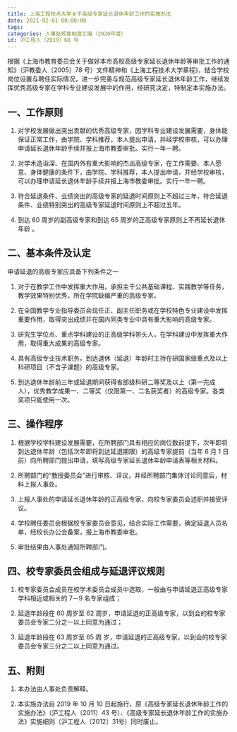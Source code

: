 ```yaml
---
title: 上海工程技术大学关于高级专家延长退休年龄工作的实施办法
date: 2021-02-01 00:00:00
tags: 
categories: 人事处规章制度汇编（2020年度）
id: 沪工程人〔2019〕68 号
---
```


根据《上海市教育委员会关于做好本市高校高级专家延长退休年龄等审批工作的通知》（沪教委人〔2005〕78 号）文件精神和《上海工程技术大学章程》，结合学校岗位设置与聘任实际情况，进一步完善与规范高级专家延长退休年龄工作，继续发挥优秀高级专家在学科专业建设发展中的作用，经研究决定，特制定本实施办法。

## 一、工作原则

1. 对学校发展做出突出贡献的优秀高级专家，因学科专业建设发展需要，身体能保证正常工作，由学院、学科推荐，本人提出申请，并经学校审核，可以办理申请延长退休年龄手续并报上海市教委审批。实行一年一聘。

2. 对学术造诣深、在国内外有重大影响的杰出高级专家，在工作需要、本人愿意、身体健康的条件下，由学院、学科推荐，本人提出申请，并经学校审核，可以办理申请延长退休年龄手续并报上海市教委审批。实行一年一聘。

3. 符合延退条件、业绩突出的高级专家的延退时间原则上不超过三年，符合延退条件、业绩特别突出的高级专家延退时间原则上不超过五年。

4. 到达 60 周岁的副高级专家和到达 65 周岁的正高级专家原则上不再延长退休年龄 。

## 二、基本条件及认定

申请延退的高级专家应具备下列条件之一

1. 对于在教学工作中发挥重大作用，承担主干公共基础课程、实践教学等任务，教学效果特别优秀，所在学院缺编严重的高级专家。

2. 在全国教学专业指导委员会现任正、副主任职务或在学校特色专业建设中发挥重要作用，取得突出成绩并在国内同类专业中具有重大影响的高级专家。

3. 研究生学位点、重点学科建设的正高级学科带头人，在学科建设中发挥重大作用，取得重大成果的高级专家。

4. 具有高级专业技术职务，到达退休（延退）年龄时主持在研国家级重点及以上科研项目（不含子课题）的高级专家。

5. 到达退休年龄前三年或延退期间获得省部级科研二等奖及以上（第一完成人），优秀教学成果一、二等奖（仅限第一、二名获奖者）的高级专家。各类奖项只能使用一次。

## 三、操作程序

1. 根据学校学科建设发展需要，在所聘部门具有相应的岗位数前提下，次年即将到达退休年龄（包括次年即将到达延退期限）的高级专家提前（当年 6 月 1 日前）向所聘部门提出申请，填写高级专家延长退休年龄申请表等相关材料。

2. 所聘部门的“教授委员会”进行审核、评议，并经所聘部门集体讨论同意后，材料上报人事处。

3. 上报人事处的申请延长退休年龄的正高级专家，向校专家委员会述职并接受评议。

4. 学校聘任委员会根据校专家委员会意见，结合实际工作需要，确定延退人员名单，经校长办公会备案，报上海市教委审批。

5. 审批结果由人事处通知所聘部门。

## 四、校专家委员会组成与延退评议规则

1. 校专家委员会成员在校学术委员会成员中选取，一般由与申请延退正高级专家学科相近或相关的 7－9 名专家组成；

2. 延退年龄段在 60 周岁至 62 周岁，申请延退的正高级专家，以到会的校专家委员会专家二分之一以上同意为通过；

3. 延退年龄段在 63 周岁至 65 周 岁，申请延退的正高级专家，以到会的校专家委员会专家三分之二以上同意为通过。

## 五、附则

1. 本办法由人事处负责解释。

2. 本实施办法自 2019 年 10 月 10 日起施行，原《高级专家延长退休年龄工作的实施办法》（沪工程人〔2011〕43 号）、《高级专家延长退休年龄工作的实施办法》实施细则（沪工程人〔2012〕31号）同时废止。
